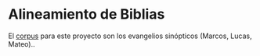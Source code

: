 # Alineamiento de Biblias

El [corpus](https://github.com/GIL-UNAM/SpanishParaphraseCorpora/Biblias) para este proyecto son los evangelios sinópticos (Marcos, Lucas, Mateo)..
